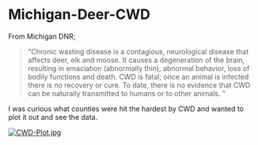 # Michigan-Deer-CWD



From Michigan DNR;  
 >"Chronic wasting disease is a contagious, neurological disease that affects deer, elk and moose. It causes a degeneration of the brain,  
resulting in emaciation (abnormally thin), abnormal behavior, loss of bodily functions and death. CWD is fatal; once an animal is infected    
there is no recovery or cure. To date, there is no evidence that CWD can be naturally transmitted to humans or to other animals.  "



I was curious what counties were hit the hardest by CWD and wanted to plot it out and see the data.

[![CWD-Plot.jpg](https://i.postimg.cc/wMjpF3MJ/CWD-Plot.jpg)](https://postimg.cc/CBXXxhjL)
 
